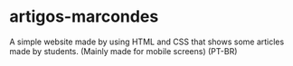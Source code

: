 # artigos-marcondes
 A simple website made by using HTML and CSS that shows some articles made by students.
 (Mainly made for mobile screens) 
(PT-BR)